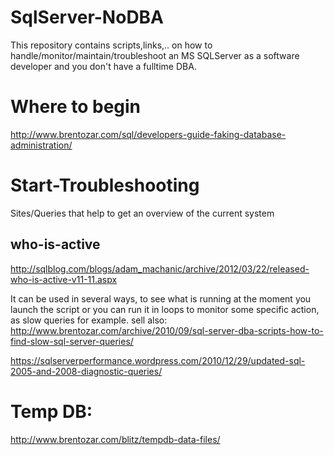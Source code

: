 # SqlServer-NoDBA

This repository contains scripts,links,.. on how to handle/monitor/maintain/troubleshoot an MS SQLServer as a software developer and you don't have a fulltime DBA.

# Where to begin
http://www.brentozar.com/sql/developers-guide-faking-database-administration/

# Start-Troubleshooting
Sites/Queries that help to get an overview of the current system

## who-is-active
http://sqlblog.com/blogs/adam_machanic/archive/2012/03/22/released-who-is-active-v11-11.aspx

 It can be used in several ways, to see what is running at the moment you launch the script or you can run it in loops to monitor some specific action, as slow queries for example.
 sell also: http://www.brentozar.com/archive/2010/09/sql-server-dba-scripts-how-to-find-slow-sql-server-queries/
 

https://sqlserverperformance.wordpress.com/2010/12/29/updated-sql-2005-and-2008-diagnostic-queries/


# Temp DB:
http://www.brentozar.com/blitz/tempdb-data-files/

